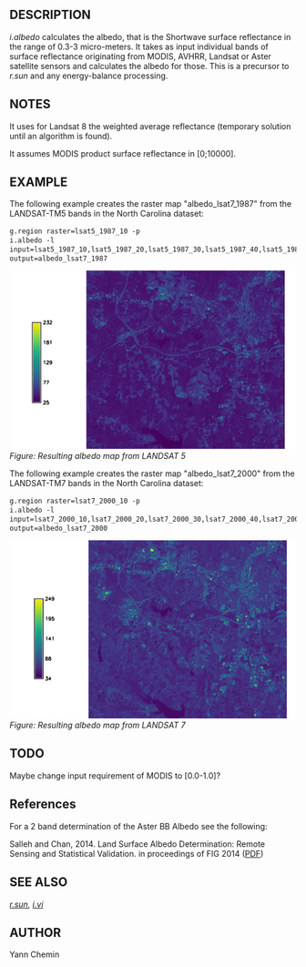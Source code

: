 ## DESCRIPTION

*i.albedo* calculates the albedo, that is the Shortwave surface
reflectance in the range of 0.3-3 micro-meters. It takes as input
individual bands of surface reflectance originating from MODIS, AVHRR,
Landsat or Aster satellite sensors and calculates the albedo for those.
This is a precursor to *r.sun* and any energy-balance processing.

## NOTES

It uses for Landsat 8 the weighted average reflectance (temporary
solution until an algorithm is found).

It assumes MODIS product surface reflectance in \[0;10000\].

## EXAMPLE

The following example creates the raster map \"albedo_lsat7_1987\" from
the LANDSAT-TM5 bands in the North Carolina dataset:

```
g.region raster=lsat5_1987_10 -p
i.albedo -l input=lsat5_1987_10,lsat5_1987_20,lsat5_1987_30,lsat5_1987_40,lsat5_1987_50,lsat5_1987_70 output=albedo_lsat7_1987
```

![i.albedo LANDSAT-TM5 1987 example](i_albedo_landsat5.png)\
*Figure: Resulting albedo map from LANDSAT 5*

The following example creates the raster map \"albedo_lsat7_2000\" from
the LANDSAT-TM7 bands in the North Carolina dataset:

```
g.region raster=lsat7_2000_10 -p
i.albedo -l input=lsat7_2000_10,lsat7_2000_20,lsat7_2000_30,lsat7_2000_40,lsat7_2000_50,lsat7_2000_70 output=albedo_lsat7_2000
```

![i.albedo LANDSAT-TM7 2000 example](i_albedo_landsat7.png)\
*Figure: Resulting albedo map from LANDSAT 7*

## TODO

Maybe change input requirement of MODIS to \[0.0-1.0\]?

## References

For a 2 band determination of the Aster BB Albedo see the following:

Salleh and Chan, 2014. Land Surface Albedo Determination: Remote Sensing
and Statistical Validation. in proceedings of FIG 2014
([PDF](https://www.fig.net/resources/proceedings/fig_proceedings/fig2014/papers/ts05g/TS05G_salleh_chan_6910.pdf))

## SEE ALSO

*[r.sun](r.sun.html), [i.vi](i.vi.html)*

## AUTHOR

Yann Chemin
